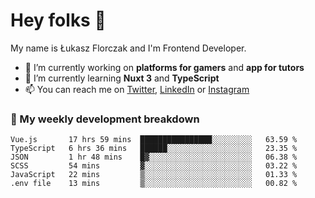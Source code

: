 # Hey folks 👋

My name is Łukasz Florczak and I'm Frontend Developer. 

- 🔭 I’m currently working on **platforms for gamers** and **app for tutors**
- 🌱 I’m currently learning **Nuxt 3** and **TypeScript**
- 📫 You can reach me on [Twitter](https://twitter.com/lukaszflorczak), [LinkedIn](https://pl.linkedin.com/in/lukasz-florczak) or [Instagram](https://instagram.com/lukaszflorczak)


### 🧮 My weekly development breakdown

<!--START_SECTION:waka-->

```text
Vue.js       17 hrs 59 mins  ████████████████░░░░░░░░░   63.59 %
TypeScript   6 hrs 36 mins   ██████░░░░░░░░░░░░░░░░░░░   23.35 %
JSON         1 hr 48 mins    █▓░░░░░░░░░░░░░░░░░░░░░░░   06.38 %
SCSS         54 mins         ▓░░░░░░░░░░░░░░░░░░░░░░░░   03.22 %
JavaScript   22 mins         ▒░░░░░░░░░░░░░░░░░░░░░░░░   01.33 %
.env file    13 mins         ▒░░░░░░░░░░░░░░░░░░░░░░░░   00.82 %
```

<!--END_SECTION:waka-->

<!--
**lukaszflorczak/lukaszflorczak** is a ✨ _special_ ✨ repository because its `README.md` (this file) appears on your GitHub profile.

Here are some ideas to get you started:

- 🔭 I’m currently working on ...
- 🌱 I’m currently learning ...
- 👯 I’m looking to collaborate on ...
- 🤔 I’m looking for help with ...
- 💬 Ask me about ...
- 📫 How to reach me: ...
- 😄 Pronouns: ...
- ⚡ Fun fact: ...
-->
